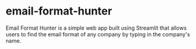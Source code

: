 # email-format-hunter
Email Format Hunter is a simple web app built using Streamlit that allows users to find the email format of any company by typing in the company's name.
